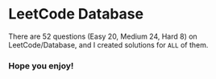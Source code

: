 # LeetCode Database

There are 52 questions (Easy 20, Medium 24, Hard 8) on LeetCode/Database, and I created solutions for `ALL` of them.

### Hope you enjoy!
